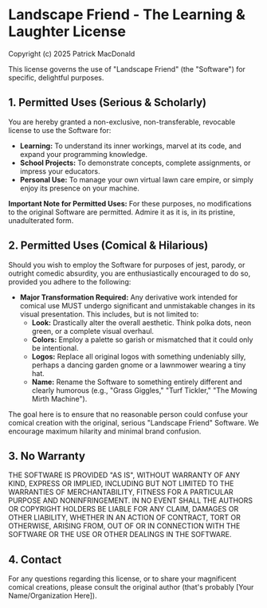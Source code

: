 # Landscape Friend - The Learning & Laughter License

Copyright (c) 2025 Patrick MacDonald

This license governs the use of "Landscape Friend" (the "Software") for specific, delightful purposes.

## 1. Permitted Uses (Serious & Scholarly)

You are hereby granted a non-exclusive, non-transferable, revocable license to use the Software for:

*   **Learning:** To understand its inner workings, marvel at its code, and expand your programming knowledge.
*   **School Projects:** To demonstrate concepts, complete assignments, or impress your educators.
*   **Personal Use:** To manage your own virtual lawn care empire, or simply enjoy its presence on your machine.

**Important Note for Permitted Uses:** For these purposes, no modifications to the original Software are permitted. Admire it as it is, in its pristine, unadulterated form.

## 2. Permitted Uses (Comical & Hilarious)

Should you wish to employ the Software for purposes of jest, parody, or outright comedic absurdity, you are enthusiastically encouraged to do so, provided you adhere to the following:

*   **Major Transformation Required:** Any derivative work intended for comical use MUST undergo significant and unmistakable changes in its visual presentation. This includes, but is not limited to:
    *   **Look:** Drastically alter the overall aesthetic. Think polka dots, neon green, or a complete visual overhaul.
    *   **Colors:** Employ a palette so garish or mismatched that it could only be intentional.
    *   **Logos:** Replace all original logos with something undeniably silly, perhaps a dancing garden gnome or a lawnmower wearing a tiny hat.
    *   **Name:** Rename the Software to something entirely different and clearly humorous (e.g., "Grass Giggles," "Turf Tickler," "The Mowing Mirth Machine").

The goal here is to ensure that no reasonable person could confuse your comical creation with the original, serious "Landscape Friend" Software. We encourage maximum hilarity and minimal brand confusion.

## 3. No Warranty

THE SOFTWARE IS PROVIDED "AS IS", WITHOUT WARRANTY OF ANY KIND, EXPRESS OR IMPLIED, INCLUDING BUT NOT LIMITED TO THE WARRANTIES OF MERCHANTABILITY, FITNESS FOR A PARTICULAR PURPOSE AND NONINFRINGEMENT. IN NO EVENT SHALL THE AUTHORS OR COPYRIGHT HOLDERS BE LIABLE FOR ANY CLAIM, DAMAGES OR OTHER LIABILITY, WHETHER IN AN ACTION OF CONTRACT, TORT OR OTHERWISE, ARISING FROM, OUT OF OR IN CONNECTION WITH THE SOFTWARE OR THE USE OR OTHER DEALINGS IN THE SOFTWARE.

## 4. Contact

For any questions regarding this license, or to share your magnificent comical creations, please consult the original author (that's probably [Your Name/Organization Here]).
